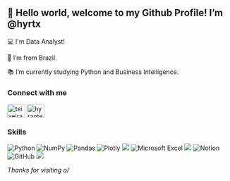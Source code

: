 ## 👋 Hello world, welcome to my Github Profile! I’m @hyrtx

:computer: I'm Data Analyst!

:house_with_garden: I’m from Brazil.

:books: I’m currently studying Python and Business Intelligence.


### Connect with me
<a href="https://twitter.com/teixeirahyran" target="blank"><img align="center" src="https://raw.githubusercontent.com/rahuldkjain/github-profile-readme-generator/master/src/images/icons/Social/twitter.svg" alt="teixeirahyran" height="30" width="40" /></a>
<a href="https://linkedin.com/in/hyranteixeira" target="blank"><img align="center" src="https://raw.githubusercontent.com/rahuldkjain/github-profile-readme-generator/master/src/images/icons/Social/linked-in-alt.svg" alt="hyranteixeira" height="30" width="40" /></a>
</p>

### Skills
![Python](https://img.shields.io/badge/python-3670A0?style=for-the-badge&logo=python&logoColor=ffdd54)
![NumPy](https://img.shields.io/badge/numpy-%23013243.svg?style=for-the-badge&logo=numpy&logoColor=white)
![Pandas](https://img.shields.io/badge/pandas-%23150458.svg?style=for-the-badge&logo=pandas&logoColor=white)
![Plotly](https://img.shields.io/badge/Plotly-%233F4F75.svg?style=for-the-badge&logo=plotly&logoColor=white)
<img src="https://img.shields.io/badge/google%20sheets-%2334A853.svg?&style=for-the-badge&logo=google%20sheets&logoColor=white" />
![Microsoft Excel](https://img.shields.io/badge/Microsoft_Excel-217346?style=for-the-badge&logo=microsoft-excel&logoColor=white)
<img src="https://img.shields.io/badge/power%20bi-%23F2C811.svg?&style=for-the-badge&logo=power%20bi&logoColor=black" />
![Notion](https://img.shields.io/badge/Notion-%23000000.svg?style=for-the-badge&logo=notion&logoColor=white)
![GitHub](https://img.shields.io/badge/github-%23121011.svg?style=for-the-badge&logo=github&logoColor=white)
<img src="https://img.shields.io/badge/zapier-%23FF4A00.svg?&style=for-the-badge&logo=zapier&logoColor=white" />



*Thanks for visiting o/*

<!---
hyrtx/hyrtx is a ✨ special ✨ repository because its `README.md` (this file) appears on your GitHub profile.
You can click the Preview link to take a look at your changes.
--->
